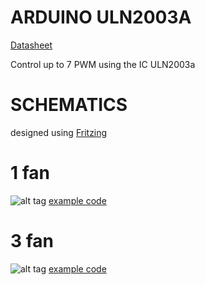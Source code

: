 # ARDUINO ULN2003A
<a href="http://www.ti.com/lit/ds/symlink/uln2003a.pdf">Datasheet</a>

Control up to 7 PWM using the IC ULN2003a

# SCHEMATICS
designed using <a href="http://fritzing.org/home/">Fritzing</a>

# 1 fan
![alt tag](http://i.imgur.com/YRO1dDg.png)
<a href="https://github.com/rafaelnsantos/arduino_uln2003a/blob/master/examples/onefan/onefan.ino">example code</a>

# 3 fan
![alt tag](http://i.imgur.com/Q7cRBGo.png)
<a href="https://github.com/rafaelnsantos/arduino_uln2003a/blob/master/examples/threefans/threefans.ino">example code</a>
